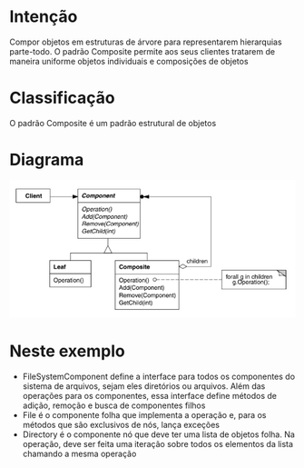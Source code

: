 # Intenção

Compor objetos em estruturas de árvore para representarem hierarquias parte-todo. O padrão
Composite permite aos seus clientes tratarem de maneira uniforme objetos individuais e
composições de objetos

# Classificação

O padrão Composite é um padrão estrutural de objetos

# Diagrama

![img.png](diagrama.png)

# Neste exemplo

- FileSystemComponent define a interface para todos os componentes do sistema de arquivos, sejam
eles diretórios ou arquivos. Além das operações para os componentes, essa interface define métodos
de adição, remoção e busca de componentes filhos
- File é o componente folha que implementa a operação e, para os métodos que são exclusivos de nós,
lança exceções
- Directory é o componente nó que deve ter uma lista de objetos folha. Na operação, deve ser feita
uma iteração sobre todos os elementos da lista chamando a mesma operação
